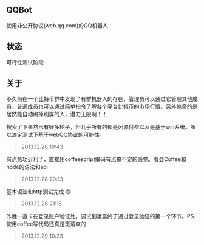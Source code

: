 QQBot
-----
使用非公开协议(web.qq.com)的QQ机器人


状态
-----
可行性测试阶段

关于
----
不久前在一个比特币群中发现了有群机器人的存在，管理员可以通过它管理其他成员，普通成员也可以通过简单指令了解各个平台比特币的市场行情。另外惊奇的是居然能自动踢掉刷屏的人，潜力无限啊！！  

搜索了下果然已有好多轮子，但几乎所有的都是闭源付费以及是基于win系统。所以决定测试下基于webQQ协议的可能性。
> 2013.12.28 19:43

有点急功近利了，直接用coffeescript编码有点搞不定的感觉。看会Coffee和node的语法和api
> 2013.12.28 20:13

基本语法和http测试完成 :smile:
> 2013.12.28 21:18

昨晚一直卡在登录账户验证处，调试到凌晨终于通过登录验证的第一个环节。PS.使用coffee写代码还真是蛮清爽的
> 2013.12.29 10:23